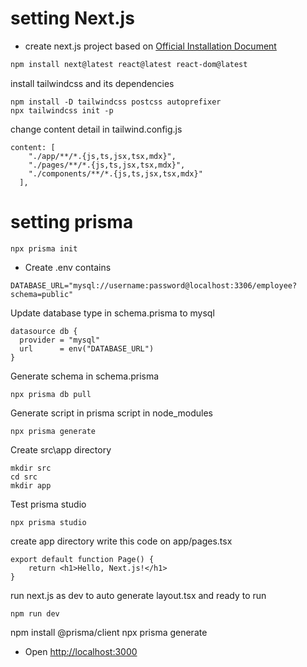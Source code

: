 
# setting Next.js 

- create next.js project based on [Official Installation Document](https://nextjs.org/docs/getting-started/installation)
```bash
npm install next@latest react@latest react-dom@latest
```

install tailwindcss and its dependencies
```
npm install -D tailwindcss postcss autoprefixer
npx tailwindcss init -p
```

change content detail in tailwind.config.js
```
content: [
    "./app/**/*.{js,ts,jsx,tsx,mdx}",
    "./pages/**/*.{js,ts,jsx,tsx,mdx}",
    "./components/**/*.{js,ts,jsx,tsx,mdx}"
  ],
```


# setting prisma

```
npx prisma init
```

- Create .env contains
```
DATABASE_URL="mysql://username:password@localhost:3306/employee?schema=public"
```

Update database type in schema.prisma to mysql
```
datasource db {
  provider = "mysql"
  url      = env("DATABASE_URL")
}
```

Generate schema in schema.prisma
```
npx prisma db pull
```

Generate script in prisma script in node_modules
```
npx prisma generate
```

Create src\app directory 
```
mkdir src
cd src
mkdir app
```

Test prisma studio
```
npx prisma studio
```

create app directory
write this code on app/pages.tsx
```
export default function Page() {
    return <h1>Hello, Next.js!</h1>
}
```

run next.js as dev to auto generate layout.tsx and ready to run
```
npm run dev
```

npm install @prisma/client
npx prisma generate

- Open [http://localhost:3000](http://localhost:3000)